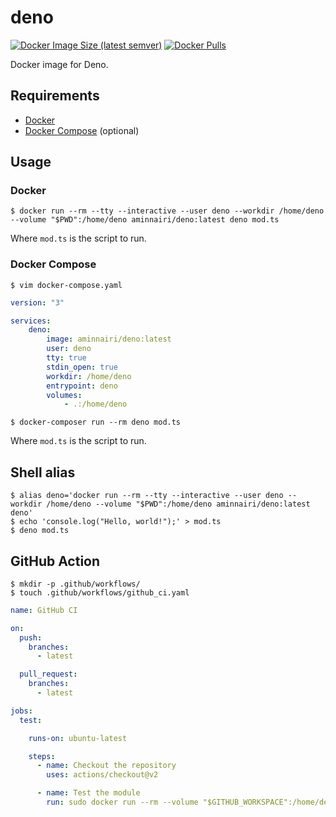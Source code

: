 # deno

[![Docker Image Size (latest semver)](https://img.shields.io/docker/image-size/aminnairi/deno/latest)](https://hub.docker.com/r/aminnairi/deno) [![Docker Pulls](https://img.shields.io/docker/pulls/aminnairi/deno)](https://hub.docker.com/r/aminnairi/deno)

Docker image for Deno.

## Requirements

- [Docker](https://www.docker.com/)
- [Docker Compose](https://docs.docker.com/compose/) (optional)

## Usage

### Docker

```console
$ docker run --rm --tty --interactive --user deno --workdir /home/deno --volume "$PWD":/home/deno aminnairi/deno:latest deno mod.ts
```

Where `mod.ts` is the script to run.

### Docker Compose

```console
$ vim docker-compose.yaml
```

```yaml
version: "3"

services:
    deno:
        image: aminnairi/deno:latest
        user: deno
        tty: true
        stdin_open: true
        workdir: /home/deno
        entrypoint: deno
        volumes:
            - .:/home/deno
```

```console
$ docker-composer run --rm deno mod.ts
```

Where `mod.ts` is the script to run.

## Shell alias

```console
$ alias deno='docker run --rm --tty --interactive --user deno --workdir /home/deno --volume "$PWD":/home/deno aminnairi/deno:latest deno'
$ echo 'console.log("Hello, world!");' > mod.ts
$ deno mod.ts
```

## GitHub Action

```console
$ mkdir -p .github/workflows/
$ touch .github/workflows/github_ci.yaml
```

```yaml
name: GitHub CI

on:
  push:
    branches:
      - latest

  pull_request:
    branches:
      - latest

jobs:
  test:

    runs-on: ubuntu-latest

    steps:
      - name: Checkout the repository
        uses: actions/checkout@v2

      - name: Test the module
        run: sudo docker run --rm --volume "$GITHUB_WORKSPACE":/home/deno aminnairi/deno:latest deno test
```
